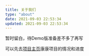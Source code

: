 ```yaml
---
title: 关于我们
type: "about"
date: 2021-09-03 22:53:34
updated: 2021-09-03 22:53:34
---
```


暂时留白，待Demo版准备差不多了再写

可以先去[项目主页](https://github.com/luckykeeper/LOVE69_renpy_remaster)康康项目的情况和进度

